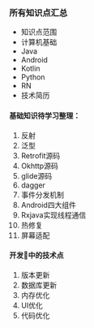 ### 所有知识点汇总

* 知识点范围
* 计算机基础
* Java
* Android
* Kotlin
* Python
* RN
* 技术简历

#### 基础知识待学习整理：

1. 反射
2. 泛型
3. Retrofit源码
4. Okhttp源码
5. glide源码
6. dagger
7. 事件分发机制
8. Android四大组件
9. Rxjava实现线程通信
10. 热修复
11. 屏幕适配

#### 开发中的技术点
1. 版本更新
2. 数据库更新
3. 内存优化
4. UI优化
5. 代码优化